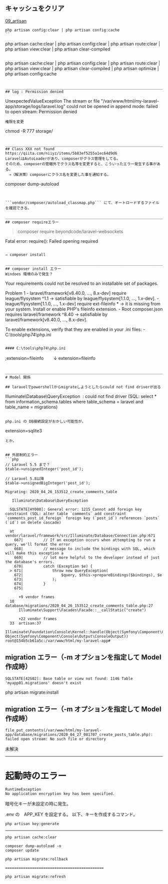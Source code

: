 ## キャッシュをクリア
[09_artisan](./09_artisan.md)


```
php artisan config:clear | php artisan config:cache
``

```
php artisan cache:clear | php artisan config:clear | php artisan route:clear | php artisan view:clear | php artisan clear-compiled
```

```
php artisan cache:clear | php artisan config:clear | php artisan route:clear | php artisan view:clear | php artisan clear-compiled | php artisan optimize | php artisan config:cache
```

_________________________________________________________________________________________________________
## log : Permission denied
```
UnexpectedValueException
The stream or file "/var/www/html/my-laravel-app/storage/logs/laravel.log" could not be opened in append mode: failed to open stream: Permission denied
```
権限を変更
```
chmod -R 777 storage/
```

_________________________________________________________________________________________________________
## Class XXX not found
https://qiita.com/niiyz/items/5b83ef5255a1ec64d9d6  
LaravelはAutoLoaderがあり、composerがクラス管理をしてる。  
そのため、composerの管轄外でクラス名等を変更すると、こういったエラー発生する事がある。  
　→（解決策）composerにクラス名を変更した事を通知する。  

```
composer dump-autoload
```


```vendor/composer/autoload_classmap.php``` にて、オートロードするファイルを確認できる。

_________________________________________________________________________________________________________
## composer requireエラー
```
> composer require beyondcode/laravel-websockets

Fatal error: require(): Failed opening required
```

⇒ composer install

_________________________________________________________________________________________________________
## composer install エラー
Windoes 環境のみで発生？
```
Your requirements could not be resolved to an installable set of packages.

  Problem 1
    - laravel/framework[v8.40.0, ..., 8.x-dev] require league/flysystem ^1.1 -> satisfiable by league/flysystem[1.1.0, ..., 1.x-dev].
    - league/flysystem[1.1.0, ..., 1.x-dev] require ext-fileinfo * -> it is missing from your system. Install or enable PHP's fileinfo extension.
    - Root composer.json requires laravel/framework ^8.40 -> satisfiable by laravel/framework[v8.40.0, ..., 8.x-dev].

To enable extensions, verify that they are enabled in your .ini files:
    - C:\tools\php74\php.ini
```

#### C:\tools\php74\php.ini
```
;extension=fileinfo
　　↓
extension=fileinfo
```

_________________________________________________________________________________________________________
# Model 関係

## laravelでpowershellからmigrateしようとしたらcould not find driverが出る
```
Illuminate\Database\QueryException  : could not find driver (SQL: select * from information_schema.tables where table_schema = laravel and table_name = migrations)
```

php.ini の DB接続設定がおかしい可能性が。
```
extension=sqlite3
```
とか。


## 外部制約エラー
```php
// Laravel 5.5 まで？
$table->unsignedInteger('post_id');

// Laravel 5.8以降
$table->unsignedBigInteger('post_id');
```

```
Migrating: 2020_04_26_153512_create_comments_table

   Illuminate\Database\QueryException 

  SQLSTATE[HY000]: General error: 1215 Cannot add foreign key constraint (SQL: alter table `comments` add constraint `comments_post_id_foreign` foreign key (`post_id`) references `posts` (`id`) on delete cascade)

  at vendor/laravel/framework/src/Illuminate/Database/Connection.php:671
    667|         // If an exception occurs when attempting to run a query, we'll format the error
    668|         // message to include the bindings with SQL, which will make this exception a
    669|         // lot more helpful to the developer instead of just the database's errors.
    670|         catch (Exception $e) {
  > 671|             throw new QueryException(
    672|                 $query, $this->prepareBindings($bindings), $e
    673|             );
    674|         }
    675| 

      +9 vendor frames 
  10  database/migrations/2020_04_26_153512_create_comments_table.php:27
      Illuminate\Support\Facades\Facade::__callStatic("create")

      +22 vendor frames 
  33  artisan:37
      Illuminate\Foundation\Console\Kernel::handle(Object(Symfony\Component\Console\Input\ArgvInput), Object(Symfony\Component\Console\Output\ConsoleOutput))
root@154b5cb61a5c:/var/www/html/my-laravel-app# 
```


## migration エラー（-m オプションを指定して Model作成時）
```
SQLSTATE[42S02]: Base table or view not found: 1146 Table 'myapp01.migrations' doesn't exist
```
php artisan migrate:install


## migration エラー（-m オプションを指定して Model作成時）
```
file_put_contents(/var/www/html/my-laravel-app/database/migrations/2020_04_27_081707_create_posts_table.php): failed open stream: No such file or directory
```
未解決


_________________________________________________________________________________________________________
# 起動時のエラー
```
RuntimeException
No application encryption key has been specified.
```
暗号化キーが未設定の時に発生。

.env の　APP_KEY を設定する。
以下、キーを作成するコマンド。
```
php artisan key:generate
```

_________________________________________________________________________________________________________



```
php artisan cache:clear

composer dump-autoload -o
composer update

php artisan migrate:rollback

============================================

php artisan migrate:refresh

```

